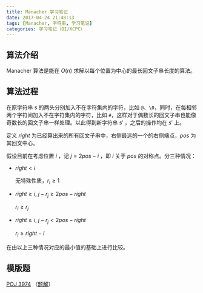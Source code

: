 ```yaml
---
title: Manacher 学习笔记
date: 2017-04-24 21:48:13
tags: [Manacher, 字符串, 学习笔记]
categories: 学习笔记（OI/XCPC）
---
```


## 算法介绍

Manacher 算法是能在 $O(n)$ 求解以每个位置为中心的最长回文子串长度的算法。

## 算法过程

在原字符串 $s$ 的两头分别加入不在字符集内的字符，比如 `@`、`\0`，同时，在每相邻两个字符间加入不在字符集内的字符，比如 `#`，这样对于偶数长的回文子串也能像奇数长的回文子串一样处理。以此得到新字符串 $s'$ ，之后的操作均在 $s'$ 上。

定义 $right$ 为已经算出来的所有回文子串中，右侧最远的一个的右侧端点，$pos$ 为其回文中心。

假设目前在考虑位置 $i$ ，记 $j = 2 pos - i$ ，即 $i$ 关于 $pos$ 的对称点。分三种情况：

<!-- more -->

* $right < i$

  无特殊性质，$r_i \geqslant 1$

* $right \geqslant i, \; j - r_j \geqslant 2 pos - right$

  $r_i \geqslant r_j$

* $right \geqslant i, \; j - r_j < 2 pos - right$

  $r_i \geqslant right - i$

在由以上三种情况对应的最小值的基础上进行比较。

## 模版题

[POJ 3974](http://poj.org/problem?id=3974) （[题解](http://pepcy.cf/POJ-3974-Palindrome/)）